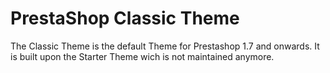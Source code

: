 # PrestaShop Classic Theme

The Classic Theme is the default Theme for Prestashop 1.7 and onwards.
It is built upon the Starter Theme wich is not maintained anymore.
